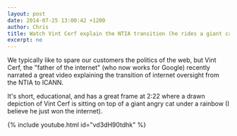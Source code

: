 ```yaml
---
layout: post
date: 2014-07-25 13:00:42 +1200
author: Chris
title: Watch Vint Cerf explain the NTIA transition (he rides a giant cat at the end)
excerpt: no
---
```


We typically like to spare our customers the politics of the web, but Vint Cerf, the "father of the internet" (who now works for Google) recently narrated a great video explaining the transition of internet oversight from the NTIA to ICANN. 

It's short, educational, and has a great frame at 2:22 where a drawn depiction of Vint Cerf is sitting on top of a giant angry cat under a rainbow (I believe he just won the internet). 

{% include youtube.html id="vd3dH90tdhk" %}